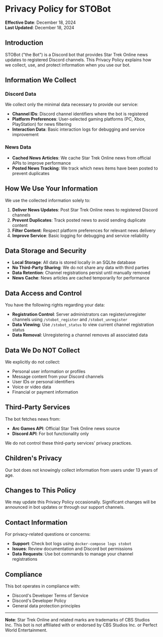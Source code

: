 # Privacy Policy for STOBot

**Effective Date**: December 18, 2024  
**Last Updated**: December 18, 2024

## Introduction

STOBot ("the Bot") is a Discord bot that provides Star Trek Online news updates to registered Discord channels. This Privacy Policy explains how we collect, use, and protect information when you use our bot.

## Information We Collect

### Discord Data
We collect only the minimal data necessary to provide our service:

- **Channel IDs**: Discord channel identifiers where the bot is registered
- **Platform Preferences**: User-selected gaming platforms (PC, Xbox, PlayStation) for news filtering
- **Interaction Data**: Basic interaction logs for debugging and service improvement

### News Data
- **Cached News Articles**: We cache Star Trek Online news from official APIs to improve performance
- **Posted News Tracking**: We track which news items have been posted to prevent duplicates

## How We Use Your Information

We use the collected information solely to:

1. **Deliver News Updates**: Post Star Trek Online news to registered Discord channels
2. **Prevent Duplicates**: Track posted news to avoid sending duplicate content
3. **Filter Content**: Respect platform preferences for relevant news delivery
4. **Improve Service**: Basic logging for debugging and service reliability

## Data Storage and Security

- **Local Storage**: All data is stored locally in an SQLite database
- **No Third-Party Sharing**: We do not share any data with third parties
- **Data Retention**: Channel registrations persist until manually removed
- **News Cache**: News articles are cached temporarily for performance

## Data Access and Control

You have the following rights regarding your data:

- **Registration Control**: Server administrators can register/unregister channels using `/stobot_register` and `/stobot_unregister`
- **Data Viewing**: Use `/stobot_status` to view current channel registration status
- **Data Removal**: Unregistering a channel removes all associated data

## Data We Do NOT Collect

We explicitly do not collect:

- Personal user information or profiles
- Message content from your Discord channels
- User IDs or personal identifiers
- Voice or video data
- Financial or payment information

## Third-Party Services

The bot fetches news from:
- **Arc Games API**: Official Star Trek Online news source
- **Discord API**: For bot functionality only

We do not control these third-party services' privacy practices.

## Children's Privacy

Our bot does not knowingly collect information from users under 13 years of age.

## Changes to This Policy

We may update this Privacy Policy occasionally. Significant changes will be announced in bot updates or through our support channels.

## Contact Information

For privacy-related questions or concerns:

- **Support**: Check bot logs using `docker-compose logs stobot`
- **Issues**: Review documentation and Discord bot permissions
- **Data Requests**: Use bot commands to manage your channel registrations

## Compliance

This bot operates in compliance with:
- Discord's Developer Terms of Service
- Discord's Developer Policy
- General data protection principles

---

**Note**: Star Trek Online and related marks are trademarks of CBS Studios Inc. This bot is not affiliated with or endorsed by CBS Studios Inc. or Perfect World Entertainment.
